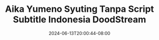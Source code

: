 --- 
title: "Aika Yumeno  Syuting Tanpa Script  Subtitle Indonesia  DoodStream"
description: "video  video bokep Aika Yumeno  Syuting Tanpa Script  Subtitle Indonesia  DoodStream full   baru"
date: 2024-06-13T20:00:44-08:00
file_code: "zlmx43tjcisq"
draft: false
cover: "euxew32oa4iq72hm.jpg"
tags: ["Aika", "Yumeno", "Syuting", "Tanpa", "Script", "Subtitle", "Indonesia", "DoodStream", "bokep-indo", "bokep-viral", "bokep-ig"]
length: 7606
fld_id: "1391743"
foldername: "Aikayumenoupdate"
categories: ["Aikayumenoupdate"]
views: 16
---